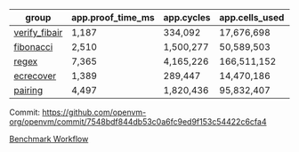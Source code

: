 | group | app.proof_time_ms | app.cycles | app.cells_used | leaf.proof_time_ms | leaf.cycles | leaf.cells_used |
| -- | -- | -- | -- | -- | -- | -- |
| [verify_fibair](https://github.com/openvm-org/openvm/blob/benchmark-results/benchmarks/verify_fibair-7548bdf844db53c0a6fc9ed9f153c54422c6cfa4.md) | 1,187 |  334,092 |  17,676,698 |- | - | - |
| [fibonacci](https://github.com/openvm-org/openvm/blob/benchmark-results/benchmarks/fibonacci-7548bdf844db53c0a6fc9ed9f153c54422c6cfa4.md) | 2,510 |  1,500,277 |  50,589,503 | 3,512 |  1,263,377 |  70,285,074 |
| [regex](https://github.com/openvm-org/openvm/blob/benchmark-results/benchmarks/regex-7548bdf844db53c0a6fc9ed9f153c54422c6cfa4.md) | 7,365 |  4,165,226 |  166,511,152 | 13,255 |  3,982,074 |  304,557,226 |
| [ecrecover](https://github.com/openvm-org/openvm/blob/benchmark-results/benchmarks/ecrecover-7548bdf844db53c0a6fc9ed9f153c54422c6cfa4.md) | 1,389 |  289,447 |  14,470,186 | 11,963 |  2,988,627 |  244,253,834 |
| [pairing](https://github.com/openvm-org/openvm/blob/benchmark-results/benchmarks/pairing-7548bdf844db53c0a6fc9ed9f153c54422c6cfa4.md) | 4,497 |  1,820,436 |  95,832,407 | 12,766 |  3,267,388 |  273,857,014 |


Commit: https://github.com/openvm-org/openvm/commit/7548bdf844db53c0a6fc9ed9f153c54422c6cfa4

[Benchmark Workflow](https://github.com/openvm-org/openvm/actions/runs/15293525185)
